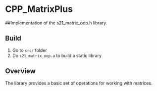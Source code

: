 # CPP_MatrixPlus

##Implementation of the s21_matrix_oop.h library.

## Build
1. Go to ```src/``` folder
2. Do ```s21_matrix_oop.a``` to build a static library

## Overview
The library provides a basic set of operations for working with matrices.
